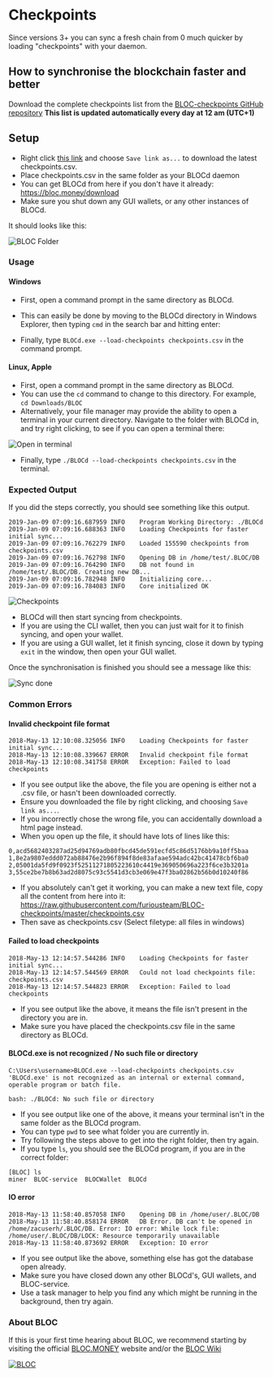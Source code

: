 # **Checkpoints**
Since versions 3+ you can sync a fresh chain from 0 much quicker by loading "checkpoints" with your daemon.

## **How to synchronise the blockchain faster and better**

Download the complete checkpoints list from the [BLOC-checkpoints GitHub repository](https://github.com/furiousteam/BLOC-checkpoints)
**This list is updated automatically every day at 12 am (UTC+1)**

## **Setup**

- Right click [this link](https://raw.githubusercontent.com/furiousteam/BLOC-checkpoints/master/checkpoints.csv) and choose `Save link as...` to download the latest checkpoints.csv.
- Place checkpoints.csv in the same folder as your BLOCd daemon
- You can get BLOCd from here if you don't have it already: https://bloc.money/download
- Make sure you shut down any GUI wallets, or any other instances of BLOCd.

It should looks like this:

![BLOC Folder](https://wiki.bloc.money/service-operators/images/list.png)

### **Usage**

#### Windows

- First, open a command prompt in the same directory as BLOCd.
- This can easily be done by moving to the BLOCd directory in Windows Explorer, then typing `cmd` in the search bar and hitting enter:

- Finally, type `BLOCd.exe --load-checkpoints checkpoints.csv` in the command prompt.

#### Linux, Apple

- First, open a command prompt in the same directory as BLOCd.
- You can use the `cd` command to change to this directory. For example, `cd Downloads/BLOC`
- Alternatively, your file manager may provide the ability to open a terminal in your current directory. Navigate to the folder with BLOCd in, and try right clicking, to see if you can open a terminal there:

![Open in terminal](https://wiki.bloc.money/service-operators/images/open-in-terminal.png)

- Finally, type `./BLOCd --load-checkpoints checkpoints.csv` in the terminal.

### **Expected Output**

If you did the steps correctly, you should see something like this output.

```
2019-Jan-09 07:09:16.687959 INFO    Program Working Directory: ./BLOCd
2019-Jan-09 07:09:16.688363 INFO    Loading Checkpoints for faster initial sync...
2019-Jan-09 07:09:16.762279 INFO    Loaded 155590 checkpoints from checkpoints.csv
2019-Jan-09 07:09:16.762798 INFO    Opening DB in /home/test/.BLOC/DB
2019-Jan-09 07:09:16.764290 INFO    DB not found in /home/test/.BLOC/DB. Creating new DB...
2019-Jan-09 07:09:16.782948 INFO    Initializing core...
2019-Jan-09 07:09:16.784083 INFO    Core initialized OK
```

![Checkpoints](https://wiki.bloc.money/service-operators/images/checkpoints-1.png)

- BLOCd will then start syncing from checkpoints.
- If you are using the CLI wallet, then you can just wait for it to finish syncing, and open your wallet.
- If you are using a GUI wallet, let it finish syncing, close it down by typing `exit` in the window, then open your GUI wallet.

Once the synchronisation is finished you should see a message like this:

![Sync done](https://wiki.bloc.money/service-operators/images/checkpoints-final.png)

### **Common Errors**

#### Invalid checkpoint file format

```
2018-May-13 12:10:08.325056 INFO    Loading Checkpoints for faster initial sync...
2018-May-13 12:10:08.339667 ERROR   Invalid checkpoint file format
2018-May-13 12:10:08.341758 ERROR   Exception: Failed to load checkpoints
```

- If you see output like the above, the file you are opening is either not a .csv file, or hasn't been downloaded correctly.
- Ensure you downloaded the file by right clicking, and choosing `Save link as...`.
- If you incorrectly chose the wrong file, you can accidentally  download a html page instead.
- When you open up the file, it should have lots of lines like this:

```
0,acd5682403287ad25d94769adb80fbcd45de591ecfd5c86d5176bb9a10ff5baa
1,8e2a9807eddd072ab88476e2b96f894f8de83afaae594adc42bc41478cbf6ba0
2,05001da5fd9f0923f52511271805223610c4419e369050696a223f6ce3b3201a
3,55ce2be7b8b63ad2d8075c93c5541d3cb3e069e47f3ba02862b56b0d10240f86
```

- If you absolutely can't get it working, you can make a new text file, copy all the content from here into it: https://raw.githubusercontent.com/furiousteam/BLOC-checkpoints/master/checkpoints.csv
- Then save as checkpoints.csv (Select filetype: all files in windows)

#### Failed to load checkpoints

```
2018-May-13 12:14:57.544286 INFO    Loading Checkpoints for faster initial sync...
2018-May-13 12:14:57.544569 ERROR   Could not load checkpoints file: checkpoints.csv
2018-May-13 12:14:57.544823 ERROR   Exception: Failed to load checkpoints
```

- If you see output like the above, it means the file isn't present in the directory you are in.
- Make sure you have placed the checkpoints.csv file in the same directory as BLOCd.

#### BLOCd.exe is not recognized / No such file or directory

```
C:\Users\username>BLOCd.exe --load-checkpoints checkpoints.csv
'BLOCd.exe' is not recognized as an internal or external command,
operable program or batch file.
```

`bash: ./BLOCd: No such file or directory`

- If you see output like one of the above, it means your terminal isn't in the same folder as the BLOCd program.
- You can type `pwd` to see what folder you are currently in.
- Try following the steps above to get into the right folder, then try again.
- If you type `ls`, you should see the BLOCd program, if you are in the correct folder:

```
[BLOC] ls
miner  BLOC-service  BLOCWallet  BLOCd
```

#### IO error

```
2018-May-13 11:58:40.857058 INFO    Opening DB in /home/user/.BLOC/DB
2018-May-13 11:58:40.858174 ERROR   DB Error. DB can't be opened in /home/zacuserh/.BLOC/DB. Error: IO error: While lock file: /home/user/.BLOC/DB/LOCK: Resource temporarily unavailable
2018-May-13 11:58:40.873692 ERROR   Exception: IO error
```

- If you see output like the above, something else has got the database open already.
- Make sure you have closed down any other BLOCd's, GUI wallets, and BLOC-service.
- Use a task manager to help you find any which might be running in the background, then try again.

### About BLOC

If this is your first time hearing about BLOC, we recommend starting by visiting the official [BLOC.MONEY](https://bloc.money) website and/or the [BLOC Wiki](https://wiki.bloc.money)

[![BLOC](https://wiki.bloc.money/images/BLOC-in-out_blue.gif)](https://bloc.money)
